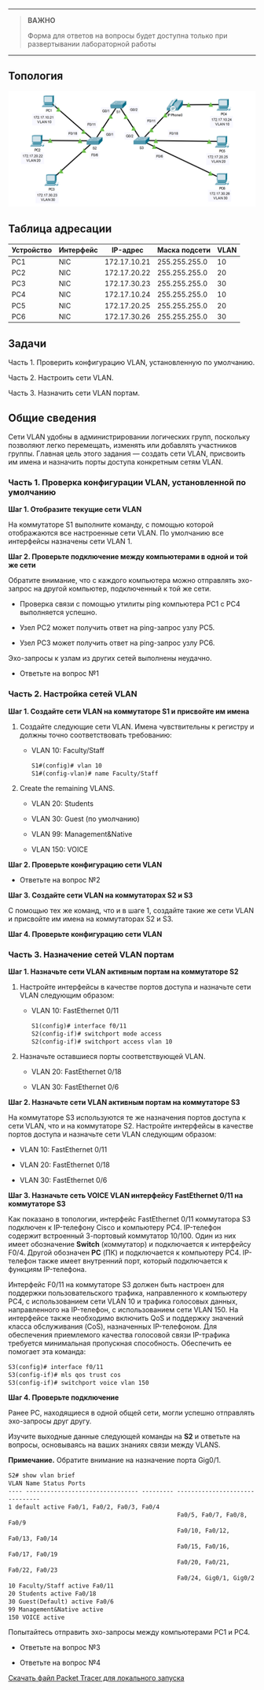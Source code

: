 
---

> **ВАЖНО**
> 
> Форма для ответов на вопросы будет доступна только при развертывании лабораторной работы 

---

## Топология

![](./assets/topology.png)

## Таблица адресации

| Устройство | Интерфейс | IP-адрес     | Маска подсети | VLAN |
|------------|-----------|--------------|---------------|------|
| PC1        | NIC       | 172.17.10.21 | 255.255.255.0 | 10   |
| PC2        | NIC       | 172.17.20.22 | 255.255.255.0 | 20   |
| PC3        | NIC       | 172.17.30.23 | 255.255.255.0 | 30   |
| PC4        | NIC       | 172.17.10.24 | 255.255.255.0 | 10   |
| PC5        | NIC       | 172.17.20.25 | 255.255.255.0 | 20   |
| PC6        | NIC       | 172.17.30.26 | 255.255.255.0 | 30   |

## Задачи

Часть 1. Проверить конфигурацию VLAN, установленную по умолчанию.

Часть 2. Настроить сети VLAN.

Часть 3. Назначить сети VLAN портам.

## Общие сведения

Сети VLAN удобны в администрировании логических групп, поскольку позволяют легко перемещать, изменять или добавлять участников группы. Главная цель этого задания — создать сети VLAN, присвоить им имена и назначить порты доступа конкретным сетям VLAN.

### Часть 1. Проверка конфигурации VLAN, установленной по умолчанию

**Шаг 1. Отобразите текущие сети VLAN**

На коммутаторе S1 выполните команду, с помощью которой отображаются все настроенные сети VLAN. По умолчанию все интерфейсы назначены сети VLAN 1.

**Шаг 2. Проверьте подключение между компьютерами в одной и той же сети**

Обратите внимание, что c каждого компьютера можно отправлять эхо-запрос на другой компьютер, подключенный к той же сети.

-   Проверка связи с помощью утилиты ping компьютера PC1 с PC4 выполняется успешно.

-   Узел PC2 может получить ответ на ping-запрос узлу PC5.

-   Узел PC3 может получить ответ на ping-запрос узлу PC6.

Эхо-запросы к узлам из других сетей выполнены неудачно.

- Ответьте на вопрос №1

### Часть 2. Настройка сетей VLAN

**Шаг 1. Создайте сети VLAN на коммутаторе S1 и присвойте им имена**

1.  Создайте следующие сети VLAN. Имена чувствительны к регистру и должны точно соответствовать требованию:

    -   VLAN 10: Faculty/Staff

        ```
        S1#(config)# vlan 10
        S1#(config-vlan)# name Faculty/Staff
        ```

2.  Create the remaining VLANS.

    -   VLAN 20: Students

    -   VLAN 30: Guest (по умолчанию)

    -   VLAN 99: Management&Native

    -   VLAN 150: VOICE

**Шаг 2. Проверьте конфигурацию сети VLAN**

- Ответьте на вопрос №2

**Шаг 3. Создайте сети VLAN на коммутаторах S2 и S3**

С помощью тех же команд, что и в шаге 1, создайте такие же сети VLAN и присвойте им имена на коммутаторах S2 и S3.

**Шаг 4. Проверьте конфигурацию сети VLAN**

### Часть 3. Назначение сетей VLAN портам

**Шаг 1. Назначьте сети VLAN активным портам на коммутаторе S2**

1.  Настройте интерфейсы в качестве портов доступа и назначьте сети VLAN следующим образом:

    -   VLAN 10: FastEthernet 0/11

        ```
        S1(config)# interface f0/11
        S2(config-if)# switchport mode access
        S2(config-if)# switchport access vlan 10
        ```

1.  Назначьте оставшиеся порты соответствующей VLAN.

    -   VLAN 20: FastEthernet 0/18

    -   VLAN 30: FastEthernet 0/6

**Шаг 2. Назначьте сети VLAN активным портам на коммутаторе S3**

На коммутаторе S3 используются те же назначения портов доступа к сети VLAN, что и на коммутаторе S2. Настройте интерфейсы в качестве портов доступа и назначьте сети VLAN следующим образом:

-   VLAN 10: FastEthernet 0/11

-   VLAN 20: FastEthernet 0/18

-   VLAN 30: FastEthernet 0/6

**Шаг 3. Назначьте сеть VOICE VLAN интерфейсу FastEthernet 0/11 на коммутаторе S3**

Как показано в топологии, интерфейс FastEthernet 0/11 коммутатора S3 подключен к IP-телефону Cisco и компьютеру PC4. IP-телефон содержит встроенный 3-портовый коммутатор 10/100. Один из них имеет обозначение **Switch** (коммутатор) и подключается к интерфейсу F0/4. Другой обозначен **PC** (ПК) и подключается к компьютеру PC4. IP-телефон также имеет внутренний порт, который подключается к функциям IP-телефона.

Интерфейс F0/11 на коммутаторе S3 должен быть настроен для поддержки пользовательского трафика, направленного к компьютеру PC4, с использованием сети VLAN 10 и трафика голосовых данных, направленного на IP-телефон, с использованием сети VLAN 150. На интерфейсе также необходимо включить QoS и поддержку значений класса обслуживания (CoS), назначенных IP-телефоном. Для обеспечения приемлемого качества голосовой связи IP-трафика требуется минимальная пропускная способность. Обеспечить ее помогает эта команда:

```
S3(config)# interface f0/11
S3(config-if)# mls qos trust cos
S3(config-if)# switchport voice vlan 150
```

**Шаг 4. Проверьте подключение**

Ранее PC, находящиеся в одной общей сети, могли успешно отправлять эхо-запросы друг другу.

Изучите выходные данные следующей команды на **S2** и ответьте на вопросы, основываясь на ваших знаниях связи между VLANS.

**Примечание.** Обратите внимание на назначение порта Gig0/1.

```
S2# show vlan brief
VLAN Name Status Ports
---- -------------------------------- --------- -------------------------------
1 default active Fa0/1, Fa0/2, Fa0/3, Fa0/4
                                                Fa0/5, Fa0/7, Fa0/8, Fa0/9
                                                Fa0/10, Fa0/12, Fa0/13, Fa0/14
                                                Fa0/15, Fa0/16, Fa0/17, Fa0/19
                                                Fa0/20, Fa0/21, Fa0/22, Fa0/23
                                                Fa0/24, Gig0/1, Gig0/2
10 Faculty/Staff active Fa0/11
20 Students active Fa0/18
30 Guest(Default) active Fa0/6
99 Management&Native active
150 VOICE active
```

Попытайтесь отправить эхо-запросы между компьютерами PC1 и PC4.

- Ответьте на вопрос №3

- Ответьте на вопрос №4

[Скачать файл Packet Tracer для локального запуска](./assets/3.3.12-lab.pka)
